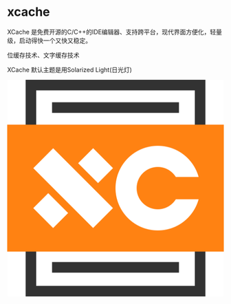 # xcache
XCache 是免费开源的C/C++的IDE编辑器、支持跨平台，现代界面方便化，轻量级，启动得快一个又快又稳定。

位缓存技术、文字缓存技术

XCache 默认主题是用Solarized Light(日光灯)

![img](xcache-logo/xcache-logo-new.svg)
